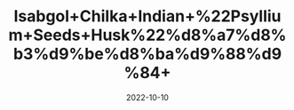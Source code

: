 ---
title: 'Isabgol+Chilka+Indian+%22Psyllium+Seeds+Husk%22%d8%a7%d8%b3%d9%be%d8%ba%d9%88%d9%84+'
date: '2022-10-10' 
metatag: '' 
inventory: '0' 
draft: false 
# meta description 
shortDescripton: 'Isabgol+is+good+for%ef%bf%bdweight+loss%ef%bf%bdas+it+gives+a+feeling+of+fullness+and+helps+prevent+overeating.+It+is+also+good+for+diabetic+patients+as+it+helps+to+manage+blood+glucose+levels.'
description: 'Food+Product'
longdescription: ''
featured: True
# product Price
price: '500.0'
# Product Short Description
shortDescription: 'Isabgol+is+good+for%ef%bf%bdweight+loss%ef%bf%bdas+it+gives+a+feeling+of+fullness+and+helps+prevent+overeating.+It+is+also+good+for+diabetic+patients+as+it+helps+to+manage+blood+glucose+levels.'
productID: 'E08104D9-A02A-ED11-9968-005056B3A416'
type: 'products'
category: 'Food+Product' 
thumnailproduct: 'https://eraconnect.blob.core.windows.net/product-images/aminsaddiquidawakhana/E08104D9-A02A-ED11-9968-005056B3A416.webp' 
images:
  - image: 'https://eraconnect.blob.core.windows.net/product-images/aminsaddiquidawakhana/E08104D9-A02A-ED11-9968-005056B3A416.webp'  
Variants:
---